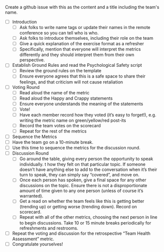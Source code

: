 Create a github issue with this as the content and a title including the team's name.

- [ ] Introduction
  - [ ] Ask folks to write name tags or update their names in the remote conference so you can tell who is who.
  - [ ] Ask folks to introduce themselves, including their role on the team
  - [ ] Give a quick explanation of the exercise format as a refresher
  - [ ] Specifically, mention that everyone will interpret the metrics differently and they should interpret them from their own perspective.
- [ ] Establish Ground Rules and read the Psychological Safety script
  - [ ] Review the ground rules on the template
  - [ ] Ensure everyone agrees that this is a safe space to share their feelings, and that criticism will not cause retaliation
- [ ] Voting Round
  - [ ] Read aloud the name of the metric
  - [ ] Read aloud the Happy and Crappy statements
  - [ ] Ensure everyone understands the meaning of the statements
  - [ ] Vote! 
  - [ ] Have each member record how they voted (it’s easy to forget!), e.g. writing the metric name on green/yellow/red post-its
  - [ ] Record the team votes on the scorecard
  - [ ] Repeat for the rest of the metrics
- [ ] Sequence the Metrics
- [ ] Have the team go on a 10-minute break.
- [ ] Use this time to sequence the metrics for the discussion round. 
- [ ] Discussion Round
  - [ ] Go around the table, giving every person the opportunity to speak individually. t how they felt on that particular topic. If someone doesn’t have anything else to add to the conversation when it’s their turn to speak, they can simply say “covered”, and move on.
  - [ ] Once each person has spoken, give a final space for any other discussions on the topic. Ensure there is not a disproportionate amount of time given to any one person (unless of course it’s warranted). 
  - [ ] Get a read on whether the team feels like this is getting better (trending up) or getting worse (trending down). Record on scorecard.
  - [ ] Repeat with all of the other metrics, choosing the next person in line to begin discussions. Take 10 or 15 minute breaks periodically for refreshments and restrooms.
- [ ] Repeat the voting and discussion for the retrospective “Team Health Assessment” metric.
- [ ] Congratulate yourselves!
